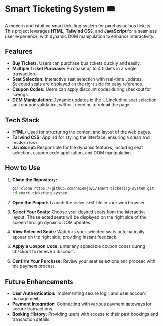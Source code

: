 # Smart Ticketing System 🎟️

A modern and intuitive smart ticketing system for purchasing bus tickets. This project leverages **HTML**, **Tailwind CSS**, and **JavaScript** for a seamless user experience, with dynamic DOM manipulation to enhance interactivity.

## Features
- **Buy Tickets:** Users can purchase bus tickets quickly and easily.
- **Multiple Ticket Purchase:** Purchase up to 4 tickets in a single transaction.
- **Seat Selection:** Interactive seat selection with real-time updates. Selected seats are displayed on the right side for easy reference.
- **Coupon Codes:** Users can apply discount codes during checkout for savings.
- **DOM Manipulation:** Dynamic updates to the UI, including seat selection and coupon validation, without needing to reload the page.

## Tech Stack
- **HTML:** Used for structuring the content and layout of the web pages.
- **Tailwind CSS:** Applied for styling the interface, ensuring a clean and modern look.
- **JavaScript:** Responsible for the dynamic features, including seat selection, coupon code application, and DOM manipulation.

## How to Use
1. **Clone the Repository:**
   ```bash
   git clone https://github.com/naiemjoy1/smart-ticketing-system.git
   cd smart-ticketing-system
   ```

2. **Open the Project:**
   Launch the `index.html` file in your web browser.

3. **Select Your Seats:**
   Choose your desired seats from the interactive layout. The selected seats will be displayed on the right side of the screen through dynamic DOM updates.

4. **View Selected Seats:**
   Watch as your selected seats automatically appear on the right side, providing instant feedback.

5. **Apply a Coupon Code:**
   Enter any applicable coupon codes during checkout to receive a discount.

6. **Confirm Your Purchase:**
   Review your seat selections and proceed with the payment process.

## Future Enhancements
- **User Authentication:** Implementing secure login and user account management.
- **Payment Integration:** Connecting with various payment gateways for secure transactions.
- **Booking History:** Providing users with access to their past bookings and transaction details.
